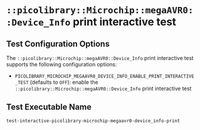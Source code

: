 # `::picolibrary::Microchip::megaAVR0::Device_Info` print interactive test

## Test Configuration Options
The `::picolibrary::Microchip::megaAVR0::Device_Info` print interactive test supports the
following configuration options:
- `PICOLIBRARY_MICROCHIP_MEGAAVR0_DEVICE_INFO_ENABLE_PRINT_INTERACTIVE_TEST` (defaults to
  `OFF`): enable the `::picolibrary::Microchip::megaAVR0::Device_Info` print interactive
  test

## Test Executable Name
`test-interactive-picolibrary-microchip-megaavr0-device_info-print`
